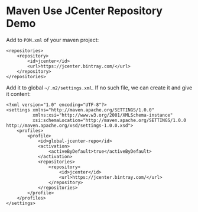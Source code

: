 Maven Use JCenter Repository Demo
=================================

Add to `POM.xml` of your maven project:

```
<repositories>
    <repository>
        <id>jcenter</id>
        <url>https://jcenter.bintray.com/</url>
    </repository>
</repositories>
```

Add it to global `~/.m2/settings.xml`. If no such file, we can create it and give it content:

```
<?xml version="1.0" encoding="UTF-8"?>
<settings xmlns="http://maven.apache.org/SETTINGS/1.0.0"
          xmlns:xsi="http://www.w3.org/2001/XMLSchema-instance"
          xsi:schemaLocation="http://maven.apache.org/SETTINGS/1.0.0 http://maven.apache.org/xsd/settings-1.0.0.xsd">
    <profiles>
        <profile>
            <id>global-jcenter-repo</id>
            <activation>
                <activeByDefault>true</activeByDefault>
            </activation>
            <repositories>
                <repository>
                    <id>jcenter</id>
                    <url>https://jcenter.bintray.com/</url>
                </repository>
            </repositories>
        </profile>
    </profiles>
</settings>
```



